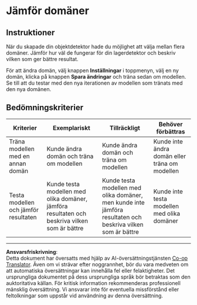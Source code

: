 <!--
CO_OP_TRANSLATOR_METADATA:
{
  "original_hash": "d93ee76fac4c2199973689ecd05baaf9",
  "translation_date": "2025-08-27T22:15:33+00:00",
  "source_file": "5-retail/lessons/1-train-stock-detector/assignment.md",
  "language_code": "sv"
}
-->
# Jämför domäner

## Instruktioner

När du skapade din objektdetektor hade du möjlighet att välja mellan flera domäner. Jämför hur väl de fungerar för din lagerdetektor och beskriv vilken som ger bättre resultat.

För att ändra domän, välj knappen **Inställningar** i toppmenyn, välj en ny domän, klicka på knappen **Spara ändringar** och träna sedan om modellen. Se till att du testar med den nya iterationen av modellen som tränats med den nya domänen.

## Bedömningskriterier

| Kriterier | Exemplariskt | Tillräckligt | Behöver förbättras |
| --------- | ------------ | ------------ | ------------------ |
| Träna modellen med en annan domän | Kunde ändra domän och träna om modellen | Kunde ändra domän och träna om modellen | Kunde inte ändra domän eller träna om modellen |
| Testa modellen och jämför resultaten | Kunde testa modellen med olika domäner, jämföra resultaten och beskriva vilken som är bättre | Kunde testa modellen med olika domäner, men kunde inte jämföra resultaten och beskriva vilken som är bättre | Kunde inte testa modellen med olika domäner |

---

**Ansvarsfriskrivning**:  
Detta dokument har översatts med hjälp av AI-översättningstjänsten [Co-op Translator](https://github.com/Azure/co-op-translator). Även om vi strävar efter noggrannhet, bör du vara medveten om att automatiska översättningar kan innehålla fel eller felaktigheter. Det ursprungliga dokumentet på dess ursprungliga språk bör betraktas som den auktoritativa källan. För kritisk information rekommenderas professionell mänsklig översättning. Vi ansvarar inte för eventuella missförstånd eller feltolkningar som uppstår vid användning av denna översättning.